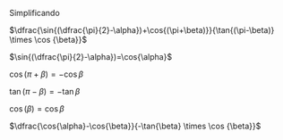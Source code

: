 Simplificando

$\dfrac{\sin{(\dfrac{\pi}{2}-\alpha})+\cos{(\pi+\beta)}}{\tan{(\pi-\beta)} \times \cos {\beta}}$ 

$\sin{(\dfrac{\pi}{2}-\alpha})=\cos{\alpha}$

$\cos{(\pi+\beta})=-\cos{\beta}$

$\tan{(\pi-\beta})=-\tan{\beta}$

$\cos{(\beta})=\cos{\beta}$

$\dfrac{\cos{\alpha}-\cos{\beta}}{-\tan{\beta} \times \cos {\beta}}$ 